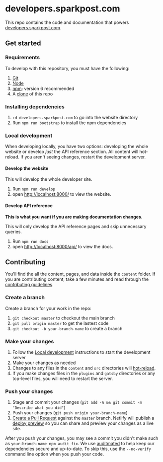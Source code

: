 # developers.sparkpost.com

This repo contains the code and documentation that powers [developers.sparkpost.com](https://developers.sparkpost.com).

## Get started

### Requirements

To develop with this repository, you must have the following:

1. [Git](https://git-scm.com/book/en/v2/Getting-Started-Installing-Git)
1. [Node](https://nodejs.org/en/download/)
1. [npm](https://docs.npmjs.com/troubleshooting/try-the-latest-stable-version-of-npm): version 6 recommended
1. A [clone](https://help.github.com/articles/cloning-a-repository/) of this repo

### Installing dependencies

1. `cd developers.sparkpost.com` to go into the website directory
1. Run `npm run bootstrap` to install the npm dependencies

### Local development

When developing locally, you have two options: developing the whole website or develop _just_ the API reference section. All content will hot-reload. If you aren't seeing changes, restart the development server.

#### Develop the website

This will develop the whole developer site.

1. Run `npm run develop`
1. open [http://localhost:8000/](http://localhost:8000/) to view the website.

#### Develop API reference

**This is what you want if you are making documentation changes.**

This will only develop the API reference pages and skip unnecessary queries.

1. Run `npm run docs`
1. open [http://localhost:8000/api/](http://localhost:8000/api/) to view the docs.

## Contributing

You'll find the all the content, pages, and data inside the `content` folder. If you are contributing content, take a few minutes and read through the [contributing guidelines](CONTRIBUTING.md).

### Create a branch

Create a branch for your work in the repo:

1. `git checkout master` to checkout the main branch
1. `git pull origin master` to get the lastest code
1. `git checkout -b your-branch-name` to create a branch

### Make your changes

1. Follow the [Local development](#local-development) instructions to start the development server
1. Make your changes as needed
1. Changes to any files in the `content` and `src` directories will [hot-reload](https://code-cartoons.com/hot-reloading-and-time-travel-debugging-what-are-they-3c8ed2812f35).
1. If you make changes files in the `plugins` and `gatsby` directories or any top-level files, you will need to restart the server.

### Push your changes

1. Stage and commit your changes (`git add -A && git commit -m "Describe what you did"`)
1. Push your changes (`git push origin your-branch-name`)
1. [Create a Pull Request](https://help.github.com/articles/creating-a-pull-request/) against the `master` branch. Netlify will publish a [deploy preview](https://www.netlify.com/blog/2016/07/20/introducing-deploy-previews-in-netlify/) so you can share and preview your changes as a live site.

After you push your changes, you may see a commit you didn't make such as `your-branch-name npm audit fix`. We use [auditmated](https://github.com/SparkPost/auditmated) to help keep our dependencies secure and up-to-date. To skip this, use the `--no-verify` command line option when you push your code.
